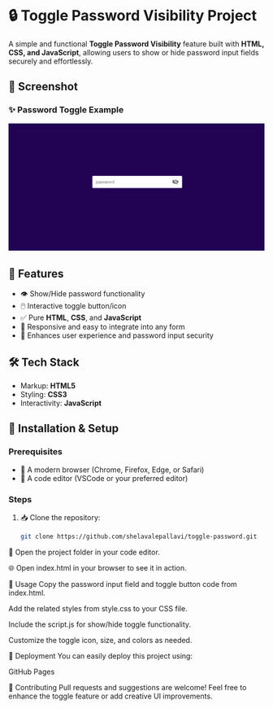 # 🔒 Toggle Password Visibility Project

A simple and functional **Toggle Password Visibility** feature built with **HTML, CSS, and JavaScript**, allowing users to show or hide password input fields securely and effortlessly.

## 📸 Screenshot

### ✨ Password Toggle Example
![Toggle Password Screenshot](home.png)

## 🚀 Features

- 👁️ Show/Hide password functionality  
- 🖱️ Interactive toggle button/icon  
- ✅ Pure **HTML**, **CSS**, and **JavaScript**  
- 🎨 Responsive and easy to integrate into any form  
- 🔐 Enhances user experience and password input security  

## 🛠️ Tech Stack

- Markup: **HTML5**  
- Styling: **CSS3**  
- Interactivity: **JavaScript**  

## 📌 Installation & Setup

### Prerequisites
- 📌 A modern browser (Chrome, Firefox, Edge, or Safari)  
- 📌 A code editor (VSCode or your preferred editor)  

### Steps
1. 📥 Clone the repository:
   ```bash
   git clone https://github.com/shelavalepallavi/toggle-password.git
📁 Open the project folder in your code editor.

🌐 Open index.html in your browser to see it in action.

🎯 Usage
Copy the password input field and toggle button code from index.html.

Add the related styles from style.css to your CSS file.

Include the script.js for show/hide toggle functionality.

Customize the toggle icon, size, and colors as needed.

🚀 Deployment
You can easily deploy this project using:

GitHub Pages

🙌 Contributing
Pull requests and suggestions are welcome! Feel free to enhance the toggle feature or add creative UI improvements.
